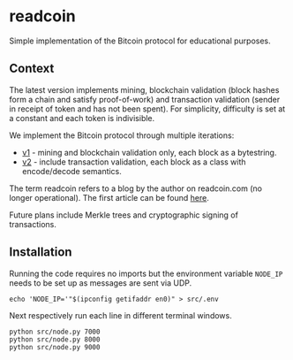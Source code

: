 # readcoin

Simple implementation of the Bitcoin protocol for educational purposes.

## Context

The latest version implements mining, blockchain validation (block hashes form a chain and satisfy
proof-of-work) and transaction validation (sender in receipt of token and has not been spent). For
simplicity, difficulty is set at a constant and each token is indivisible.

We implement the Bitcoin protocol through multiple iterations:

* [v1](https://github.com/savarin/readcoin/tree/v1) -
mining and blockchain validation only, each block as a bytestring.
* [v2](https://github.com/savarin/readcoin/tree/main) -
include transaction validation, each block as a class with encode/decode semantics.

The term readcoin refers to a blog by the author on readcoin.com (no longer operational). The first
article can be found [here](https://gist.github.com/savarin/c71c1e4dfa4edf3b13bf36ccd8f6de17).

Future plans include Merkle trees and cryptographic signing of transactions.

## Installation

Running the code requires no imports but the environment variable `NODE_IP` needs to be set up as
messages are sent via UDP.

```shell
echo 'NODE_IP='"$(ipconfig getifaddr en0)" > src/.env
```

Next respectively run each line in different terminal windows.
```shell
python src/node.py 7000
python src/node.py 8000
python src/node.py 9000
```
